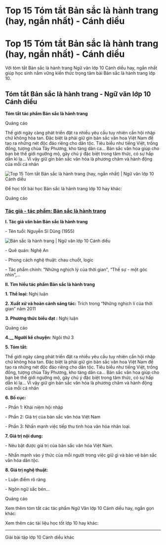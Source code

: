 # Top 15 Tóm tắt Bản sắc là hành trang (hay, ngắn nhất) - Cánh diều

# Top 15 Tóm tắt Bản sắc là hành trang (hay, ngắn nhất) - Cánh diều

Với tóm tắt Bản sắc là hành trang Ngữ văn lớp 10 Cánh diều hay, ngắn nhất giúp học sinh nắm vững kiến thức trọng tâm bài Bản sắc là hành trang lớp 10.

## Tóm tắt Bản sắc là hành trang - Ngữ văn lớp 10 Cánh diều

**Tóm tắt tác phẩm Bản sắc là hành trang**

Quảng cáo

Thế giới ngày càng phát triển đặt ra nhiều yêu cầu tuy nhiên cần hội nhập chứ không hòa tan. Đặc biệt là phải giữ gìn bản sắc văn hoa Việt Nam để tạo ra những nét độc đáo riêng cho dân tộc. Tiêu biểu như tiếng Việt, trống đồng, tượng chùa Tây Phương, kho tàng dân ca… Bản sắc văn hoa giúp cho bạn bè thế giới ngưỡng mộ, gây chú ý đặc biệt trong tâm thức, có sự hấp dẫn kì lạ… Vì vậy giữ gìn bản sắc văn hóa là phương châm và hành động của mỗi cá nhân

![Top 15 Tóm tắt Bản sắc là hành trang \(hay, ngắn nhất\) | Ngữ văn lớp 10 Cánh diều](https://vietjack.com/soan-van-lop-10-cd/images/tom-tat-ban-sac-la-hanh-trang.PNG)

Để học tốt bài học Bản sắc là hành trang lớp 10 hay khác:

Quảng cáo

### [**Tác giả - tác phẩm: Bản sắc là hành trang**](https://vietjack.com/soan-van-lop-10-cd/tac-gia-tac-pham-ban-sac-la-hanh-trang.jsp)

**I. Tác giả văn bản Bản sắc là hành trang**

\- Tên tuổi: Nguyễn Sĩ Dũng (1955) 

![Bản sắc là hành trang | Ngữ văn lớp 10 Cánh diều](https://vietjack.com/soan-van-lop-10-cd/images/tac-gia-tac-pham-ban-sac-la-hanh-trang.PNG)

\- Quê quán: Nghệ An

\- Phong cách nghệ thuật: chau chuốt, logic

\- Tác phẩm chính: "Những nghịch lý của thời gian", “Thế sự - một góc nhìn”,...

**II. Tìm hiểu tác phẩm Bản sắc là hành trang**

**1\. Thể loại:** Nghị luận

**2\. Xuất xứ và hoàn cảnh sáng tác:** Trích trong “Những nghịch lí của thời gian” năm 2011

**3\. Phương thức biểu đạt :** Nghị luận

Quảng cáo

**4.__ Người kể chuyện:** Ngôi thứ 3

**5\. Tóm tắt:**

Thế giới ngày càng phát triển đặt ra nhiều yêu cầu tuy nhiên cần hội nhập chứ không hòa tan. Đặc biệt là phải giữ gìn bản sắc văn hoa Việt Nam để tạo ra những nét độc đáo riêng cho dân tộc. Tiêu biểu như tiếng Việt, trống đồng, tượng chùa Tây Phương, kho tàng dân ca… Bản sắc văn hoa giúp cho bạn bè thế giới ngưỡng mộ, gây chú ý đặc biệt trong tâm thức, có sự hấp dẫn kì lạ… Vì vậy giữ gìn bản sắc văn hóa là phương châm và hành động của mỗi cá nhân

**6\. Bố cục:**

\- Phần 1: Khái niệm hội nhập

\- Phần 2: Giá trị của bản sắc văn hóa Việt Nam

\- Phần 3: Nhấn mạnh việc tiếp thu tinh hoa văn hóa nhân loại.

**7\. Giá trị nội dung:**

\- Nêu bật được giá trị của bản sắc văn hóa Việt Nam. 

\- Nhấn mạnh vào ý thức của mỗi người trong việc giữ gì và bảo vệ bản sắc văn hóa dân tộc.

**8\. Giá trị nghệ thuật:**

**-** Luận điểm rõ ràng

\- Ngôn ngữ sắc bén…

Quảng cáo

Xem thêm tóm tắt các tác phẩm Ngữ Văn lớp 10 Cánh diều hay, ngắn gọn khác:

Xem thêm các tài liệu học tốt lớp 10 hay khác:

* * *

Giải bài tập lớp 10 Cánh diều khác
